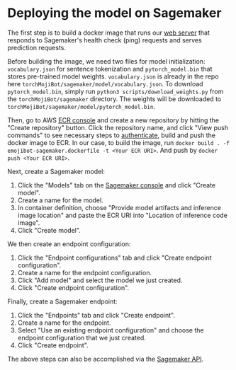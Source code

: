 # Deploying the model on Sagemaker

The first step is to build a docker image that runs our [web server](https://github.com/cw75/torchMojiBot/blob/master/sagemaker/emojibot-sagemaker.py) that responds to Sagemaker's health check (ping) requests and serves prediction requests.

Before building the image, we need two files for model initialization: `vocabulary.json` for sentence tokenization and `pytorch_model.bin` that stores pre-trained model weights.
`vocabulary.json` is already in the repo here `torchMojiBot/sagemaker/model/vocabulary.json`. To download `pytorch_model.bin`, simply run `python3 scripts/download_weights.py` from the `torchMojiBot/sagemaker` directory. The weights will be downloaded to `torchMojiBot/sagemaker/model/pytorch_model.bin`.

Then, go to AWS [ECR console](https://console.aws.amazon.com/ecr) and create a new repository by hitting the "Create repository" button.
Click the repository name, and click "View push commands" to see necessary steps to [authenticate](https://docs.aws.amazon.com/AmazonECR/latest/userguide/Registries.html#registry_auth), build and push the docker image to ECR.
In our case, to build the image, run `docker build . -f emojibot-sagemaker.dockerfile -t <Your ECR URI>`.
And push by `docker push <Your ECR URI>`.

Next, create a Sagemaker model:
1. Click the "Models" tab on the [Sagemaker console](https://console.aws.amazon.com/sagemaker/) and click "Create model".
2. Create a name for the model.
3. In container definition, choose "Provide model artifacts and inference image location" and paste the ECR URI into "Location of inference code image".
4. Click "Create model".

We then create an endpoint configuration:
1. Click the "Endpoint configurations" tab and click "Create endpoint configuration".
2. Create a name for the endpoint configuration.
3. Click "Add model" and select the model we just created.
4. Click "Create endpoint configuration".

Finally, create a Sagemaker endpoint:
1. Click the "Endpoints" tab and click "Create endpoint".
2. Create a name for the endpoint.
3. Select "Use an existing endpoint configuration" and choose the endpoint configuration that we just created.
4. Click "Create endpoint".

The above steps can also be accomplished via the [Sagemaker API](https://docs.aws.amazon.com/sagemaker/latest/APIReference/Welcome.html).
